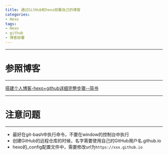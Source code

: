 ```yaml
---
title: 通过GitHub和hexo部署自己的博客
categories:
- Hexo
tags:
- Hexo
- github
- 博客部署
---
```


---
# 参照博客
---

[搭建个人博客-hexo+github详细完整步骤--简书](https://www.jianshu.com/p/189fd945f38f)

---
# 注意问题
---

- 最好在git-bash中执行命令，不要在window的控制台中执行
- 创建GitHub的远程仓库的时候，名字需要使用自己的GitHub用户名.github.io
- hexo的_config配置文件中，需要修改url为`https://xxx.github.io`